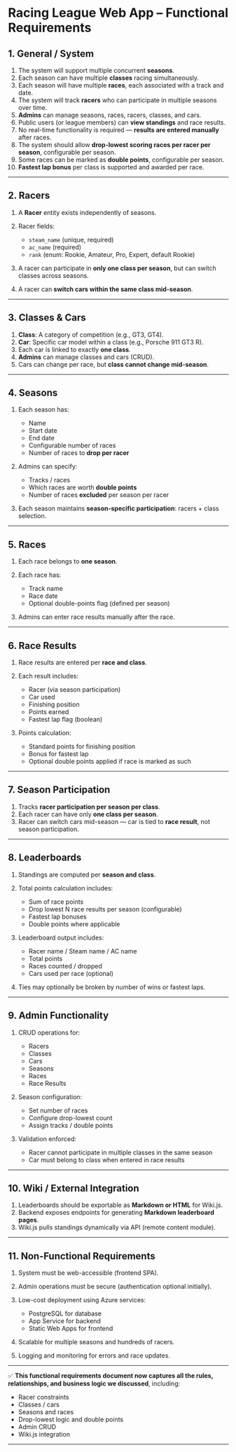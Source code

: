 # **Racing League Web App – Functional Requirements**

## **1. General / System**

1. The system will support multiple concurrent **seasons**.
2. Each season can have multiple **classes** racing simultaneously.
3. Each season will have multiple **races**, each associated with a track and date.
4. The system will track **racers** who can participate in multiple seasons over time.
5. **Admins** can manage seasons, races, racers, classes, and cars.
6. Public users (or league members) can **view standings** and race results.
7. No real-time functionality is required — **results are entered manually** after races.
8. The system should allow **drop-lowest scoring races per racer per season**, configurable per season.
9. Some races can be marked as **double points**, configurable per season.
10. **Fastest lap bonus** per class is supported and awarded per race.

---

## **2. Racers**

1. A **Racer** entity exists independently of seasons.
2. Racer fields:

   * `steam_name` (unique, required)
   * `ac_name` (required)
   * `rank` (enum: Rookie, Amateur, Pro, Expert, default Rookie)
3. A racer can participate in **only one class per season**, but can switch classes across seasons.
4. A racer can **switch cars within the same class mid-season**.

---

## **3. Classes & Cars**

1. **Class**: A category of competition (e.g., GT3, GT4).
2. **Car**: Specific car model within a class (e.g., Porsche 911 GT3 R).
3. Each car is linked to exactly **one class**.
4. **Admins** can manage classes and cars (CRUD).
5. Cars can change per race, but **class cannot change mid-season**.

---

## **4. Seasons**

1. Each season has:

   * Name
   * Start date
   * End date
   * Configurable number of races
   * Number of races to **drop per racer**
2. Admins can specify:

   * Tracks / races
   * Which races are worth **double points**
   * Number of races **excluded** per season per racer
3. Each season maintains **season-specific participation**: racers + class selection.

---

## **5. Races**

1. Each race belongs to **one season**.
2. Each race has:

   * Track name
   * Race date
   * Optional double-points flag (defined per season)
3. Admins can enter race results manually after the race.

---

## **6. Race Results**

1. Race results are entered per **race and class**.
2. Each result includes:

   * Racer (via season participation)
   * Car used
   * Finishing position
   * Points earned
   * Fastest lap flag (boolean)
3. Points calculation:

   * Standard points for finishing position
   * Bonus for fastest lap
   * Optional double points applied if race is marked as such

---

## **7. Season Participation**

1. Tracks **racer participation per season per class**.
2. Each racer can have only **one class per season**.
3. Racer can switch cars mid-season — car is tied to **race result**, not season participation.

---

## **8. Leaderboards**

1. Standings are computed per **season and class**.
2. Total points calculation includes:

   * Sum of race points
   * Drop lowest N race results per season (configurable)
   * Fastest lap bonuses
   * Double points where applicable
3. Leaderboard output includes:

   * Racer name / Steam name / AC name
   * Total points
   * Races counted / dropped
   * Cars used per race (optional)
4. Ties may optionally be broken by number of wins or fastest laps.

---

## **9. Admin Functionality**

1. CRUD operations for:

   * Racers
   * Classes
   * Cars
   * Seasons
   * Races
   * Race Results
2. Season configuration:

   * Set number of races
   * Configure drop-lowest count
   * Assign tracks / double points
3. Validation enforced:

   * Racer cannot participate in multiple classes in the same season
   * Car must belong to class when entered in race results

---

## **10. Wiki / External Integration**

1. Leaderboards should be exportable as **Markdown or HTML** for Wiki.js.
2. Backend exposes endpoints for generating **Markdown leaderboard pages**.
3. Wiki.js pulls standings dynamically via API (remote content module).

---

## **11. Non-Functional Requirements**

1. System must be web-accessible (frontend SPA).
2. Admin operations must be secure (authentication optional initially).
3. Low-cost deployment using Azure services:

   * PostgreSQL for database
   * App Service for backend
   * Static Web Apps for frontend
4. Scalable for multiple seasons and hundreds of racers.
5. Logging and monitoring for errors and race updates.

---

✅ **This functional requirements document now captures all the rules, relationships, and business logic we discussed**, including:

* Racer constraints
* Classes / cars
* Seasons and races
* Drop-lowest logic and double points
* Admin CRUD
* Wiki.js integration

---
